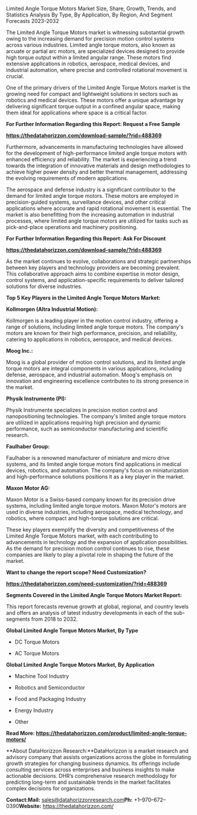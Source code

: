 Limited Angle Torque Motors Market Size, Share, Growth, Trends, and
Statistics Analysis By Type, By Application, By Region, And Segment
Forecasts 2023-2032

The Limited Angle Torque Motors market is witnessing substantial growth
owing to the increasing demand for precision motion control systems
across various industries. Limited angle torque motors, also known as
arcuate or partial arc motors, are specialized devices designed to
provide high torque output within a limited angular range. These motors
find extensive applications in robotics, aerospace, medical devices, and
industrial automation, where precise and controlled rotational movement
is crucial.

One of the primary drivers of the Limited Angle Torque Motors market is
the growing need for compact and lightweight solutions in sectors such
as robotics and medical devices. These motors offer a unique advantage
by delivering significant torque output in a confined angular space,
making them ideal for applications where space is a critical factor.

**For Further Information Regarding this Report: Request a Free Sample**

**<https://thedatahorizzon.com/download-sample/?rid=488369>**

Furthermore, advancements in manufacturing technologies have allowed for
the development of high-performance limited angle torque motors with
enhanced efficiency and reliability. The market is experiencing a trend
towards the integration of innovative materials and design methodologies
to achieve higher power density and better thermal management,
addressing the evolving requirements of modern applications.

The aerospace and defense industry is a significant contributor to the
demand for limited angle torque motors. These motors are employed in
precision-guided systems, surveillance devices, and other critical
applications where accurate and rapid rotational movement is essential.
The market is also benefitting from the increasing automation in
industrial processes, where limited angle torque motors are utilized for
tasks such as pick-and-place operations and machinery positioning.

**For Further Information Regarding this Report: Ask For Discount**

**https://thedatahorizzon.com/download-sample/?rid=488369**

As the market continues to evolve, collaborations and strategic
partnerships between key players and technology providers are becoming
prevalent. This collaborative approach aims to combine expertise in
motor design, control systems, and application-specific requirements to
deliver tailored solutions for diverse industries.

**Top 5 Key Players in the Limited Angle Torque Motors Market:**

**Kollmorgen (Altra Industrial Motion):**

Kollmorgen is a leading player in the motion control industry, offering
a range of solutions, including limited angle torque motors. The
company's motors are known for their high performance, precision, and
reliability, catering to applications in robotics, aerospace, and
medical devices.

**Moog Inc.:**

Moog is a global provider of motion control solutions, and its limited
angle torque motors are integral components in various applications,
including defense, aerospace, and industrial automation. Moog's emphasis
on innovation and engineering excellence contributes to its strong
presence in the market.

**Physik Instrumente (PI):**

Physik Instrumente specializes in precision motion control and
nanopositioning technologies. The company's limited angle torque motors
are utilized in applications requiring high precision and dynamic
performance, such as semiconductor manufacturing and scientific
research.

**Faulhaber Group:**

Faulhaber is a renowned manufacturer of miniature and micro drive
systems, and its limited angle torque motors find applications in
medical devices, robotics, and automation. The company's focus on
miniaturization and high-performance solutions positions it as a key
player in the market.

**Maxon Motor AG:**

Maxon Motor is a Swiss-based company known for its precision drive
systems, including limited angle torque motors. Maxon Motor's motors are
used in diverse industries, including aerospace, medical technology, and
robotics, where compact and high-torque solutions are critical.

These key players exemplify the diversity and competitiveness of the
Limited Angle Torque Motors market, with each contributing to
advancements in technology and the expansion of application
possibilities. As the demand for precision motion control continues to
rise, these companies are likely to play a pivotal role in shaping the
future of the market.

**Want to change the report scope? Need Customization?**

**<https://thedatahorizzon.com/need-customization/?rid=488369>**

**Segments Covered in the Limited Angle Torque Motors Market Report:**

This report forecasts revenue growth at global, regional, and country
levels and offers an analysis of latest industry developments in each of
the sub-segments from 2018 to 2032.

**Global Limited Angle Torque Motors Market, By Type**

-   DC Torque Motors

-   AC Torque Motors

**Global Limited Angle Torque Motors Market, By Application**

-   Machine Tool Industry

-   Robotics and Semiconductor

-   Food and Packaging Industry

-   Energy Industry

-   Other

**Read More:
<https://thedatahorizzon.com/product/limited-angle-torque-motors/>**

**About DataHorizzon Research:**DataHorizzon is a market research and
advisory company that assists organizations across the globe in
formulating growth strategies for changing business dynamics. Its
offerings include consulting services across enterprises and business
insights to make actionable decisions. DHR’s comprehensive research
methodology for predicting long-term and sustainable trends in the
market facilitates complex decisions for organizations.

**Contact:Mail:** sales@datahorizzonresearch.com**Ph:**
+1–970–672–0390**Website:** https://thedatahorizzon.com/
